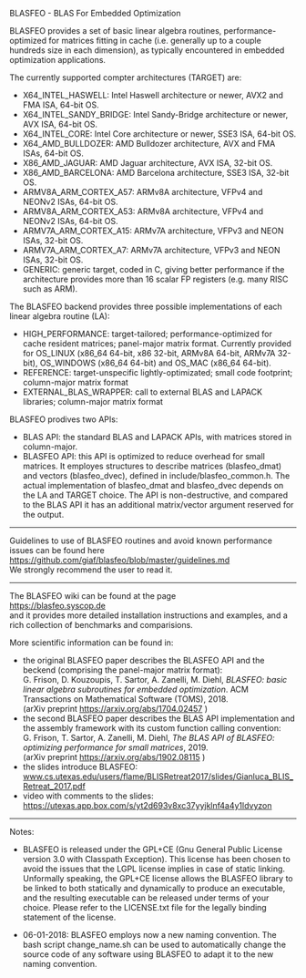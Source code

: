 BLASFEO - BLAS For Embedded Optimization

BLASFEO provides a set of basic linear algebra routines, performance-optimized for matrices fitting in cache (i.e. generally up to a couple hundreds size in each dimension), as typically encountered in embedded optimization applications.

The currently supported compter architectures (TARGET) are:
- X64_INTEL_HASWELL: Intel Haswell architecture or newer, AVX2 and FMA ISA, 64-bit OS.
- X64_INTEL_SANDY_BRIDGE: Intel Sandy-Bridge architecture or newer, AVX ISA, 64-bit OS.
- X64_INTEL_CORE: Intel Core architecture or newer, SSE3 ISA, 64-bit OS.
- X64_AMD_BULLDOZER: AMD Bulldozer architecture, AVX and FMA ISAs, 64-bit OS.
- X86_AMD_JAGUAR: AMD Jaguar architecture, AVX ISA, 32-bit OS.
- X86_AMD_BARCELONA: AMD Barcelona architecture, SSE3 ISA, 32-bit OS.
- ARMV8A_ARM_CORTEX_A57: ARMv8A architecture, VFPv4 and NEONv2 ISAs, 64-bit OS.
- ARMV8A_ARM_CORTEX_A53: ARMv8A architecture, VFPv4 and NEONv2 ISAs, 64-bit OS.
- ARMV7A_ARM_CORTEX_A15: ARMv7A architecture, VFPv3 and NEON ISAs, 32-bit OS.
- ARMV7A_ARM_CORTEX_A7: ARMv7A architecture, VFPv3 and NEON ISAs, 32-bit OS.
- GENERIC: generic target, coded in C, giving better performance if the architecture provides more than 16 scalar FP registers (e.g. many RISC such as ARM).

The BLASFEO backend provides three possible implementations of each linear algebra routine (LA):
- HIGH_PERFORMANCE: target-tailored; performance-optimized for cache resident matrices; panel-major matrix format.
Currently provided for OS_LINUX (x86_64 64-bit, x86 32-bit, ARMv8A 64-bit, ARMv7A 32-bit), OS_WINDOWS (x86_64 64-bit) and OS_MAC (x86_64 64-bit).
- REFERENCE: target-unspecific lightly-optimizated; small code footprint; column-major matrix format
- EXTERNAL_BLAS_WRAPPER: call to external BLAS and LAPACK libraries; column-major matrix format

BLASFEO prodives two APIs:
- BLAS API: the standard BLAS and LAPACK APIs, with matrices stored in column-major.
- BLASFEO API: this API is optimized to reduce overhead for small matrices.
It employes structures to describe matrices (blasfeo_dmat) and vectors (blasfeo_dvec), defined in include/blasfeo_common.h.
The actual implementation of blasfeo_dmat and blasfeo_dvec depends on the LA and TARGET choice.
The API is non-destructive, and compared to the BLAS API it has an additional matrix/vector argument reserved for the output.

--------------------------------------------------

Guidelines to use of BLASFEO routines and avoid known performance issues can be found here <br/>
https://github.com/giaf/blasfeo/blob/master/guidelines.md <br/>
We strongly recommend the user to read it.

--------------------------------------------------

The BLASFEO wiki can be found at the page <br/>
https://blasfeo.syscop.de <br/>
and it provides more detailed installation instructions and examples, and a rich collection of benchmarks and comparisions.

More scientific information can be found in:
- the original BLASFEO paper describes the BLASFEO API and the beckend (comprising the panel-major matrix format): <br/>
G. Frison, D. Kouzoupis, T. Sartor, A. Zanelli, M. Diehl, *BLASFEO: basic linear algebra subroutines for embedded optimization*. ACM Transactions on Mathematical Software (TOMS), 2018. <br/>
(arXiv preprint https://arxiv.org/abs/1704.02457 )
- the second BLASFEO paper describes the BLAS API implementation and the assembly framework with its custom function calling convention: <br/>
G. Frison, T. Sartor, A. Zanelli, M. Diehl, *The BLAS API of BLASFEO: optimizing performance for small matrices*, 2019. <br/>
(arXiv preprint https://arxiv.org/abs/1902.08115 )
- the slides introduce BLASFEO: <br/>
www.cs.utexas.edu/users/flame/BLISRetreat2017/slides/Gianluca_BLIS_Retreat_2017.pdf
- video with comments to the slides: <br/>
https://utexas.app.box.com/s/yt2d693v8xc37yyjklnf4a4y1ldvyzon

--------------------------------------------------

Notes:

- BLASFEO is released under the GPL+CE (Gnu General Public License version 3.0 with Classpath Exception).
This license has been chosen to avoid the issues that the LGPL license implies in case of static linking.
Unformally speaking, the GPL+CE license allows the BLASFEO library to be linked to both statically and dynamically to produce an executable, and the resulting executable can be released under terms of your choice.
Please refer to the LICENSE.txt file for the legally binding statement of the license.

- 06-01-2018: BLASFEO employs now a new naming convention.
The bash script change_name.sh can be used to automatically change the source code of any software using BLASFEO to adapt it to the new naming convention.

